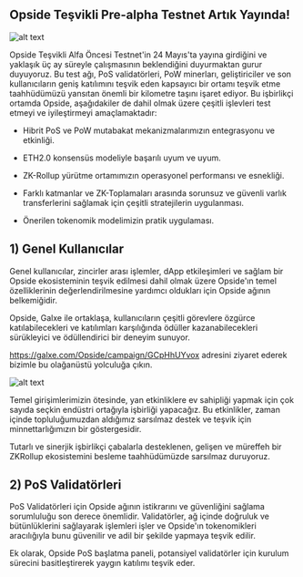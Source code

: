 ## Opside Teşvikli Pre-alpha Testnet Artık Yayında!
![alt text](https://i.hizliresim.com/8nzb9w2.jpeg)

Opside Teşvikli Alfa Öncesi Testnet'in 24 Mayıs'ta yayına girdiğini ve yaklaşık üç ay süreyle çalışmasının beklendiğini duyurmaktan gurur duyuyoruz. Bu test ağı, PoS validatörleri, PoW minerları, geliştiriciler ve son kullanıcıların geniş katılımını teşvik eden kapsayıcı bir ortamı teşvik etme taahhüdümüzü yansıtan önemli bir kilometre taşını işaret ediyor. Bu işbirlikçi ortamda Opside, aşağıdakiler de dahil olmak üzere çeşitli işlevleri test etmeyi ve iyileştirmeyi amaçlamaktadır:

- Hibrit PoS ve PoW mutabakat mekanizmalarımızın entegrasyonu ve etkinliği.

- ETH2.0 konsensüs modeliyle başarılı uyum ve uyum.

- ZK-Rollup yürütme ortamımızın operasyonel performansı ve esnekliği.

- Farklı katmanlar ve ZK-Toplamaları arasında sorunsuz ve güvenli varlık transferlerini sağlamak için çeşitli stratejilerin uygulanması.

- Önerilen tokenomik modelimizin pratik uygulaması.

## 1) Genel Kullanıcılar
Genel kullanıcılar, zincirler arası işlemler, dApp etkileşimleri ve sağlam bir Opside ekosisteminin teşvik edilmesi dahil olmak üzere Opside'ın temel özelliklerinin değerlendirilmesine yardımcı oldukları için Opside ağının belkemiğidir.

Opside, Galxe ile ortaklaşa, kullanıcıların çeşitli görevlere özgürce katılabilecekleri ve katılımları karşılığında ödüller kazanabilecekleri sürükleyici ve ödüllendirici bir deneyim sunuyor.

https://galxe.com/Opside/campaign/GCpHhUYvox adresini ziyaret ederek bizimle bu olağanüstü yolculuğa çıkın.

![alt text](https://i.hizliresim.com/3wtg7j8.jpeg)



Temel girişimlerimizin ötesinde, yan etkinliklere ev sahipliği yapmak için çok sayıda seçkin endüstri ortağıyla işbirliği yapacağız. Bu etkinlikler, zaman içinde topluluğumuzdan aldığımız sarsılmaz destek ve teşvik için minnettarlığımızın bir göstergesidir.

Tutarlı ve sinerjik işbirlikçi çabalarla desteklenen, gelişen ve müreffeh bir ZKRollup ekosistemini besleme taahhüdümüzde sarsılmaz duruyoruz.


## 2) PoS Validatörleri
PoS Validatörleri için Opside ağının istikrarını ve güvenliğini sağlama sorumluluğu son derece önemlidir. Validatörler, ağ içinde doğruluk ve bütünlüklerini sağlayarak işlemleri işler ve Opside'ın tokenomikleri aracılığıyla bunu güvenilir ve adil bir şekilde yapmaya teşvik edilir.

Ek olarak, Opside PoS başlatma paneli, potansiyel validatörler için kurulum sürecini basitleştirerek yaygın katılımı teşvik eder.







